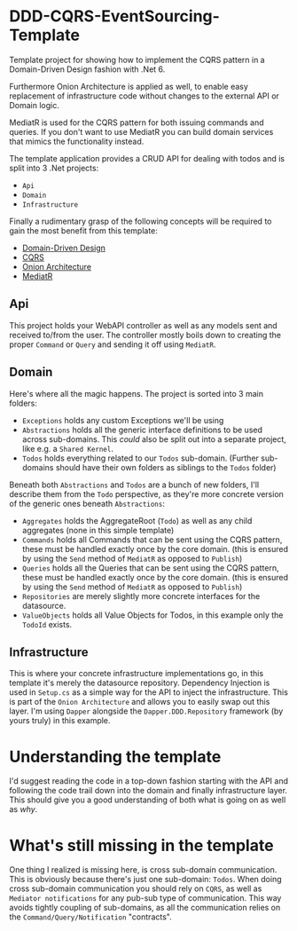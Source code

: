 # DDD-CQRS-EventSourcing-Template

Template project for showing how to implement the CQRS pattern in a Domain-Driven Design fashion with .Net 6.

Furthermore Onion Architecture is applied as well, to enable easy replacement of infrastructure code without changes to the external API or Domain logic.

MediatR is used for the CQRS pattern for both issuing commands and queries.
If you don't want to use MediatR you can build domain services that mimics the functionality instead.

The template application provides a CRUD API for dealing with todos and is split into 3 .Net projects:

- `Api`
- `Domain`
- `Infrastructure`

Finally a rudimentary grasp of the following concepts will be required to gain the most benefit from this template:

- [Domain-Driven Design](https://en.wikipedia.org/wiki/Domain-driven_design)
- [CQRS](https://en.wikipedia.org/wiki/Command%E2%80%93query_separation)
- [Onion Architecture](https://en.everybodywiki.com/Onion_Architecture)
- [MediatR](https://github.com/jbogard/MediatR/wiki)

## Api

This project holds your WebAPI controller as well as any models sent and received to/from the user.
The controller mostly boils down to creating the proper `Command` or `Query` and sending it off using `MediatR`.

## Domain

Here's where all the magic happens. The project is sorted into 3 main folders:

- `Exceptions` holds any custom Exceptions we'll be using
- `Abstractions` holds all the generic interface definitions to be used across sub-domains. This _could_ also be split out into a separate project, like e.g. a `Shared Kernel`.
- `Todos` holds everything related to our `Todos` sub-domain. (Further sub-domains should have their own folders as siblings to the `Todos` folder)

Beneath both `Abstractions` and `Todos` are a bunch of new folders, I'll describe them from the `Todo` perspective, as they're more concrete version of the generic ones beneath `Abstractions`:

- `Aggregates` holds the AggregateRoot (`Todo`) as well as any child aggregates (none in this simple template)
- `Commands` holds all Commands that can be sent using the CQRS pattern, these must be handled exactly once by the core domain. (this is ensured by using the `Send` method of `MediatR` as opposed to `Publish`)
- `Queries` holds all the Queries that can be sent using the CQRS pattern, these must be handled exactly once by the core domain. (this is ensured by using the `Send` method of `MediatR` as opposed to `Publish`)
- `Repositories` are merely slightly more concrete interfaces for the datasource.
- `ValueObjects` holds all Value Objects for Todos, in this example only the `TodoId` exists.

## Infrastructure

This is where your concrete infrastructure implementations go, in this template it's merely the datasource repository. Dependency Injection is used in `Setup.cs` as a simple way for the API to inject the infrastructure. This is part of the `Onion Architecture` and allows you to easily swap out this layer.
I'm using `Dapper` alongside the `Dapper.DDD.Repository` framework (by yours truly) in this example.

# Understanding the template

I'd suggest reading the code in a top-down fashion starting with the API and following the code trail down into the domain and finally infrastructure layer. This should give you a good understanding of both what is going on as well as _why_.

# What's still missing in the template

One thing I realized is missing here, is cross sub-domain communication. This is obviously because there's just one sub-domain: `Todos`.
When doing cross sub-domain communication you should rely on `CQRS`, as well as `Mediator notifications` for any pub-sub type of communication. This way avoids tightly coupling of sub-domains, as all the communication relies on the `Command/Query/Notification` "contracts".
